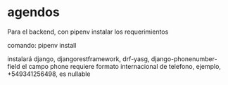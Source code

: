 # agendos

Para el backend, con pipenv instalar los requerimientos

comando: pipenv install

instalará django, djangorestframework, drf-yasg, django-phonenumber-field
el campo phone requiere formato internacional de telefono, ejemplo, +549341256498, es nullable

